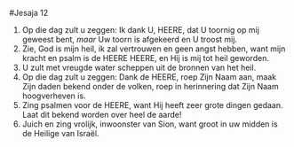 #Jesaja 12
1. Op die dag zult u zeggen: Ik dank U, HEERE, dat U toornig op mij geweest bent, *maar* Uw toorn is afgekeerd en U troost mij. 
2. Zie, God is mijn heil, ik zal vertrouwen en geen angst hebben, want mijn kracht en psalm is de HEERE HEERE, en Hij is mij tot heil geworden. 
3. U zult met vreugde water scheppen uit de bronnen van het heil. 
4. Op die dag zult u zeggen: Dank de HEERE, roep Zijn Naam aan, maak Zijn daden bekend onder de volken, roep in herinnering dat Zijn Naam hoogverheven is. 
5. Zing psalmen voor de HEERE, want Hij heeft zeer grote dingen gedaan. Laat dit bekend worden over heel de aarde! 
6. Juich en zing vrolijk, inwoonster van Sion, want groot in uw midden is de Heilige van Israël.
